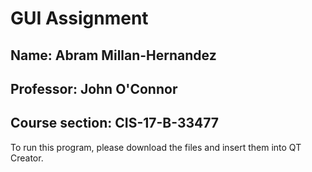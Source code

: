 # GUI Assignment

## Name: Abram Millan-Hernandez
## Professor: John O'Connor
## Course section: CIS-17-B-33477

To run this program, please download the files and insert them into QT Creator. 
